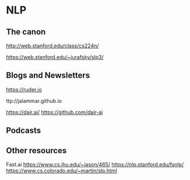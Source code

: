 # NLP

## The canon

http://web.stanford.edu/class/cs224n/

https://web.stanford.edu/~jurafsky/slp3/

## Blogs and Newsletters

https://ruder.io

ttp://jalammar.github.io 

https://dair.ai/
https://github.com/dair-ai

## Podcasts




## Other resources



Fast.ai
https://www.cs.jhu.edu/~jason/465/
https://nlp.stanford.edu/fsnlp/
https://www.cs.colorado.edu/~martin/slp.html
